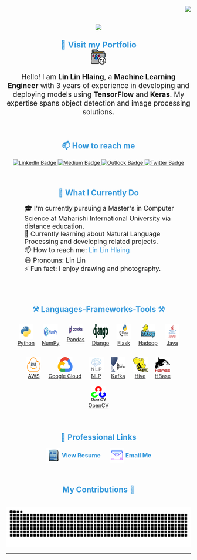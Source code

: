 <img align="right" src="https://visitor-badge.laobi.icu/badge?page_id=linlinhlaing.linlinhlaing" />

<h1 align="center">
    <img src="https://readme-typing-svg.herokuapp.com/?font=Righteous&size=35&center=true&vCenter=true&width=500&height=70&duration=4000&lines=Hi+There!+👋;+I'm+Lin+Lin!;" />
</h1> 



<!-- Portfolio Section -->
<p align="center">
    <span style="font-size: 1.4rem;color:#3498db;font-weight: bold;">🚀 Visit my Portfolio</span>
    <br/>
    <a href="https://linlinhlaing.com/" target="_blank" style="text-decoration: none;">
        <img src="images/portfolio.svg" alt="Portfolio Globe Icon" width="40" height="40" /></a>
</p>

<p align="center" style="font-size: 1.2rem;">
    Hello! I am <strong>Lin Lin Hlaing</strong>, a <strong>Machine Learning Engineer</strong> with 3 years of experience in developing and deploying models using <strong>TensorFlow</strong> and <strong>Keras</strong>. My expertise spans object detection and image processing solutions.
</p>
<br>
<!-- Contact Section -->
<h2 align="center" style="color: #3498db;font-weight: bold;">📫 How to reach me</h3>
<p align="center">
    <a href="https://www.linkedin.com/in/lin-hlaing/" target="_blank">
        <img src="https://img.shields.io/badge/LinkedIn-%230077B5.svg?style=for-the-badge&logo=linkedin&logoColor=white" alt="LinkedIn Badge" />
    </a>
    <a href="https://medium.com/@linhlaing" target="_blank">
        <img src="https://img.shields.io/badge/Medium-%2300ab6c.svg?style=for-the-badge&logo=medium&logoColor=white" alt="Medium Badge" />
    </a>
    <a href="mailto:linhlaing@outlook.com" target="_blank">
        <img src="https://img.shields.io/badge/Outlook-0072C6?style=for-the-badge&logo=microsoftoutlook&logoColor=white" alt="Outlook Badge" />
    </a>
    <a href="https://twitter.com/LLinhlaing68616" target="_blank">
        <img src="https://img.shields.io/badge/Twitter-%231DA1F2.svg?style=for-the-badge&logo=twitter&logoColor=white" alt="Twitter Badge" />
    </a>
</p>
<br>
<!-- What I Do Section -->
<h2 align="center" style="color: #3498db; font-weight: bold;">🚀 What I Currently Do</h2>
<ul style="list-style-type: none; font-size: 1.1rem; padding: 0;">
    <li style="margin-left: 50px;">🎓 I'm currently pursuing a Master's in Computer Science at Maharishi International University via distance education.</li>
    <li style="margin-left: 50px;">🤖 Currently learning about Natural Language Processing and developing related projects.</li>
    <li style="margin-left: 50px;">📫 How to reach me: <a href="https://www.linkedin.com/in/lin-hlaing/" style="text-decoration: none; color: #3498db;">Lin Lin Hlaing</a></li>
    <li style="margin-left: 50px;">😄 Pronouns: Lin Lin</li>
    <li style="margin-left: 50px;">⚡ Fun fact: I enjoy drawing and photography.</li>
</ul>
<br><br>



<!-- Skills Section -->
<!-- Skills Section -->
<h2 align="center" style="color: #3498db; font-weight: bold;">⚒️ Languages-Frameworks-Tools ⚒️</h2>
<div align="center" style="display: flex; flex-wrap: wrap; justify-content: center; margin: 10px;">
    <div style="text-align: center; margin: 10px;">
        <a href="https://www.python.org/" target="_blank">
            <img src="https://raw.githubusercontent.com/linlinhlaing/linlinhlaing/main/images/python.png" alt="Python" width="40" height="40" />
            <br/>Python
        </a>
    </div>
    <div style="text-align: center; margin: 10px;">
        <a href="https://numpy.org/" target="_blank">
            <img src="https://raw.githubusercontent.com/linlinhlaing/linlinhlaing/main/images/numpy.png" alt="NumPy" width="40" height="40" />
            <br/>NumPy
        </a>
    </div>
    <div style="text-align: center; margin: 10px;">
        <a href="https://pandas.pydata.org/" target="_blank">
            <img src="https://raw.githubusercontent.com/linlinhlaing/linlinhlaing/main/images/pandas.png" alt="Pandas" width="40" height="30" />
            <br/>Pandas
        </a>
    </div>
    <div style="text-align: center; margin: 10px;">
        <a href="https://www.djangoproject.com/" target="_blank">
            <img src="https://raw.githubusercontent.com/linlinhlaing/linlinhlaing/main/images/django.png" alt="Django" width="40" height="40" />
            <br/>Django
        </a>
    </div>
    <div style="text-align: center; margin: 10px;">
        <a href="https://flask.palletsprojects.com/" target="_blank">
            <img src="https://raw.githubusercontent.com/linlinhlaing/linlinhlaing/main/images/flask.png" alt="Flask" width="40" height="40" />
            <br/>Flask
        </a>
    </div>
    <div style="text-align: center; margin: 10px;">
        <a href="https://hadoop.apache.org/" target="_blank">
            <img src="https://raw.githubusercontent.com/linlinhlaing/linlinhlaing/main/images/hadoop.png" alt="Hadoop" width="40" height="40" />
            <br/>Hadoop
        </a>
    </div>
    <div style="text-align: center; margin: 10px;">
        <a href="https://www.java.com/" target="_blank">
            <img src="https://raw.githubusercontent.com/linlinhlaing/linlinhlaing/main/images/java.png" alt="Java" width="40" height="40" />
            <br/>Java
        </a>
    </div>
</div>

<div align="center" style="display: flex; flex-wrap: wrap; justify-content: center; margin: 10px;">
    <div style="text-align: center; margin: 10px;">
        <a href="https://aws.amazon.com/" target="_blank">
            <img src="https://raw.githubusercontent.com/linlinhlaing/linlinhlaing/main/images/aws.png" alt="AWS" width="40" height="40" />
            <br/>AWS
        </a>
    </div>
    <div style="text-align: center; margin: 10px;">
        <a href="https://cloud.google.com/" target="_blank">
            <img src="https://raw.githubusercontent.com/linlinhlaing/linlinhlaing/main/images/google-cloud.png" alt="Google Cloud" width="40" height="40" />
            <br/>Google Cloud
        </a>
    </div>
    <div style="text-align: center; margin: 10px;">
        <a href="https://en.wikipedia.org/wiki/Natural_language_processing" target="_blank">
            <img src="https://raw.githubusercontent.com/linlinhlaing/linlinhlaing/main/images/nlp.png" alt="Natural Language Processing" width="40" height="40" />
            <br/>NLP
        </a>
    </div>
    <div style="text-align: center; margin: 10px;">
        <a href="https://kafka.apache.org/" target="_blank">
            <img src="https://raw.githubusercontent.com/linlinhlaing/linlinhlaing/main/images/kafka.png" alt="Kafka" width="40" height="40" />
            <br/>Kafka
        </a>
    </div>
    <div style="text-align: center; margin: 10px;">
        <a href="https://hive.apache.org/" target="_blank">
            <img src="https://raw.githubusercontent.com/linlinhlaing/linlinhlaing/main/images/hive.png" alt="Hive" width="40" height="40" />
            <br/>Hive
        </a>
    </div>
    <div style="text-align: center; margin: 10px;">
        <a href="https://hbase.apache.org/" target="_blank">
            <img src="https://raw.githubusercontent.com/linlinhlaing/linlinhlaing/main/images/hbase.png" alt="HBase" width="40" height="40" />
            <br/>HBase
        </a>
    </div>
    <div style="text-align: center; margin: 10px;">
        <a href="https://opencv.org/" target="_blank">
            <img src="https://raw.githubusercontent.com/linlinhlaing/linlinhlaing/main/images/opencv.svg" alt="OpenCV" width="40" height="40" />
            <br/>OpenCV
        </a>
    </div>
</div>


<br>


<!-- Professional Links Section -->
<h2 align="center" style="color: #3498db;font-weight: bold;">🔗 Professional Links</h3>
<p align="center">
    <a href="https://linlinhlaing.com/LinHlaing-resume.pdf" target="_blank" style="text-decoration: none; color: #3498db; margin-right: 20px;">
        <img src="images/resume.png"  alt="Resume Icon" width="40" style="vertical-align: middle;"/>
        <span style="font-size: 1rem; font-weight: bold; vertical-align: middle;">View Resume</span>
    </a>
    <a href="mailto:linhlaing@outlook.com" style="text-decoration: none; color: #3498db;">
        <img src="images/email.png" alt="Email Icon" width="40" style="vertical-align: middle;"/>
        <span style="font-size: 1rem; font-weight: bold; vertical-align: middle;">Email Me</span>
    </a>
</p>

<br>
<!-- GitHub Snake Contribution -->
<div align="center">
<h2 align="center" style="color: #3498db;font-weight: bold;">My Contributions 🐍</h3>
  <br>
  <img alt="snake eating my contributions" src="https://raw.githubusercontent.com/linlinhlaing/linlinhlaing/output/github-contribution-grid-snake.svg" />
</div>

<hr/>

